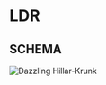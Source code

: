 # LDR
## SCHEMA
![Dazzling Hillar-Krunk](https://user-images.githubusercontent.com/89015461/196050668-7c3ca528-f3e8-453a-b41b-76206797e383.png)

